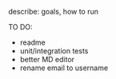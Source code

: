 describe: goals, how to run

TO DO:
- readme
- unit/integration tests
- better MD editor
- rename email to username